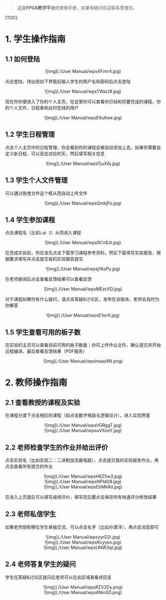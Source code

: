 > 这是**FPGA教学平台**的使用手册，如果有疑问欢迎联系管理员。

[TOC]

# 1. 学生操作指南

## 1.1 如何登陆

<center>![img](./User Manual/wps4Fimr4.jpg) </center>

点击登陆，待出现如下界面后输入学生的用户名和密码后点击登陆

 <center>![img](./User Manual/wpsTWaLt9.jpg)</center>

现在你你便进入了你的个人主页，在这里你可以查看你已经和将要完成的课程，你的个人文件、日程表和此时在线的用户

<center>![img](./User Manual/wpsE9u6we.jpg) </center>

 

## 1.2 学生日程管理

点击个人主页中的日程管理，你会看到你的课程会被自动添加上去。如果你需要自定义新日程，可以双击对应的天，然后填写相关信息

<center>![img](./User Manual/wpsTjuXAj.jpg) </center>

 

## 1.3 学生个人文件管理

可以通过拖曳文件这个框从而自动上传文件

<center>![img](./User Manual/wpsQmkjFo.jpg) </center>

 

## 1.4 学生参加课程

点击课程名（比如`Lab 2`）从而进入课程

<center>![img](./User Manual/wps9Cv8Jt.jpg) </center>

 

在完成实验前，你应该先点击下载学习课程参考资料，然后下载填写实验报告，根据要求填写并点击提交我的实验报告提交

<center>![img](./User Manual/wpsj1AsPy.jpg) </center>

 

在老师披阅后点击查看反馈结果可以查看反馈

<center>![img](./User Manual/wpsMEzcVD.jpg) </center>

 

对于课程如果你有什么疑问，请点击答疑&讨论区，发布在该版块，老师会及时为你解答

<center>![img](./User Manual/wpsE1sn1I.jpg) </center>

## 1.5 学生查看可用的板子数

在实验的主页可以查看目前可用的板子数量；你可上传作业文件，确认提交并开始远程编译，最后查看反馈结果（PDF报告）

<center>![img](./User Manual/wpshwaz8N.png)</center>

# 2. 教师操作指南

## 2.1 查看教授的课程及实验

 在课程分类下点击相应的课程（如点击数字电路与逻辑设计），进入实验界面

<center>![img](./User Manual/wpsVGRggT.jpg)</center>

<center>![img](./User Manual/wpsuVXooY.jpg)</center> 

## 2.2 老师检查学生的作业并给出评价

点击实验名（比如实验二：二进制加法器电路），点击提交我的实验报告作业，再点击查看所有提交的作业

<center>![img](./User Manual/wpsH6Z5w3.jpg) </center>

<center>![img](./User Manual/wpsNPIdG8.jpg)</center> 

 

<center>![img](./User Manual/wpsEbMkRd.jpg) </center>

 

在进入上页面后可以填写成绩评价，填写完后要点击保存所有快速评分修改结果

## 2.3 老师私信学生

如果老师想和哪位学生单独交流，可以点击名字（比如孙潇洋），再点击消息即可

<center>![img](./User Manual/wpszyrD2i.jpg) </center>

<center>![img](./User Manual/wpsRvyyeo.jpg)</center> 

<center>![img](./User Manual/wpsUNW3qt.jpg) </center>

## 2.4 老师答复学生的疑问

学生在答疑&讨论区提问后老师可以在此区域查看并回复

<center>![img](./User Manual/wpsRZV2Dy.png)</center>

<center>![img](./User Manual/wps6NinSD.png)</center>